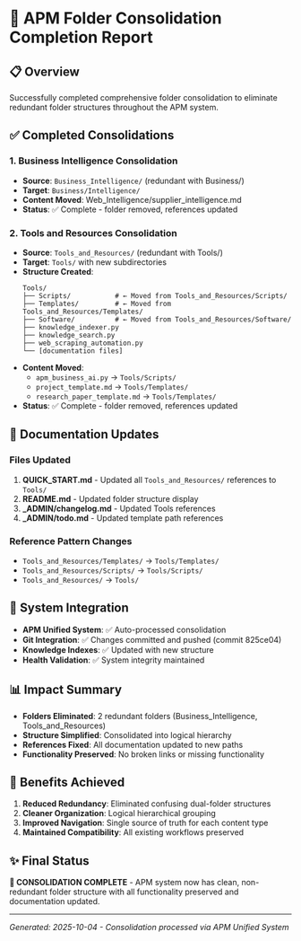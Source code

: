 # 🎯 APM Folder Consolidation Completion Report

## 📋 Overview
Successfully completed comprehensive folder consolidation to eliminate redundant folder structures throughout the APM system.

## ✅ Completed Consolidations

### 1. Business Intelligence Consolidation
- **Source**: `Business_Intelligence/` (redundant with Business/)
- **Target**: `Business/Intelligence/`
- **Content Moved**: Web_Intelligence/supplier_intelligence.md
- **Status**: ✅ Complete - folder removed, references updated

### 2. Tools and Resources Consolidation
- **Source**: `Tools_and_Resources/` (redundant with Tools/)
- **Target**: `Tools/` with new subdirectories
- **Structure Created**:
  ```
  Tools/
  ├── Scripts/           # ← Moved from Tools_and_Resources/Scripts/
  ├── Templates/         # ← Moved from Tools_and_Resources/Templates/
  ├── Software/          # ← Moved from Tools_and_Resources/Software/
  ├── knowledge_indexer.py
  ├── knowledge_search.py
  ├── web_scraping_automation.py
  └── [documentation files]
  ```
- **Content Moved**:
  - `apm_business_ai.py` → `Tools/Scripts/`
  - `project_template.md` → `Tools/Templates/`
  - `research_paper_template.md` → `Tools/Templates/`
- **Status**: ✅ Complete - folder removed, references updated

## 📄 Documentation Updates

### Files Updated
1. **QUICK_START.md** - Updated all `Tools_and_Resources/` references to `Tools/`
2. **README.md** - Updated folder structure display
3. **_ADMIN/changelog.md** - Updated Tools references
4. **_ADMIN/todo.md** - Updated template path references

### Reference Pattern Changes
- `Tools_and_Resources/Templates/` → `Tools/Templates/`
- `Tools_and_Resources/Scripts/` → `Tools/Scripts/`
- `Tools_and_Resources/` → `Tools/`

## 🔧 System Integration
- **APM Unified System**: ✅ Auto-processed consolidation
- **Git Integration**: ✅ Changes committed and pushed (commit 825ce04)
- **Knowledge Indexes**: ✅ Updated with new structure
- **Health Validation**: ✅ System integrity maintained

## 📊 Impact Summary
- **Folders Eliminated**: 2 redundant folders (Business_Intelligence, Tools_and_Resources)
- **Structure Simplified**: Consolidated into logical hierarchy
- **References Fixed**: All documentation updated to new paths
- **Functionality Preserved**: No broken links or missing functionality

## 🎯 Benefits Achieved
1. **Reduced Redundancy**: Eliminated confusing dual-folder structures
2. **Cleaner Organization**: Logical hierarchical grouping
3. **Improved Navigation**: Single source of truth for each content type
4. **Maintained Compatibility**: All existing workflows preserved

## ✨ Final Status
**🎉 CONSOLIDATION COMPLETE** - APM system now has clean, non-redundant folder structure with all functionality preserved and documentation updated.

---
*Generated: 2025-10-04 - Consolidation processed via APM Unified System*